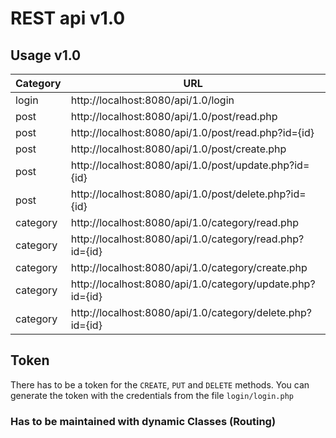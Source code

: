 # REST api v1.0
## Usage v1.0
| Category | URL                                                       | Method | Access  |
|----------|-----------------------------------------------------------|--------|---------|
| login    | http://localhost:8080/api/1.0/login                       | GET    | Public  |
| post     | http://localhost:8080/api/1.0/post/read.php               | GET    | Public  |
| post     | http://localhost:8080/api/1.0/post/read.php?id={id}       | GET    | Public  |
| post     | http://localhost:8080/api/1.0/post/create.php             | POST   | Public  |
| post     | http://localhost:8080/api/1.0/post/update.php?id={id}     | PUT    | Private |
| post     | http://localhost:8080/api/1.0/post/delete.php?id={id}     | DELETE | Private |
| category | http://localhost:8080/api/1.0/category/read.php           | GET    | Public  |
| category | http://localhost:8080/api/1.0/category/read.php?id={id}   | GET    | Public  |
| category | http://localhost:8080/api/1.0/category/create.php         | POST   | Public  |
| category | http://localhost:8080/api/1.0/category/update.php?id={id} | PUT    | Private |
| category | http://localhost:8080/api/1.0/category/delete.php?id={id} | DELETE | Private |

## Token
There has to be a token for the `CREATE`, `PUT` and `DELETE` methods. You can generate the token with the credentials from the file `login/login.php`

### Has to be maintained with dynamic Classes (Routing)
